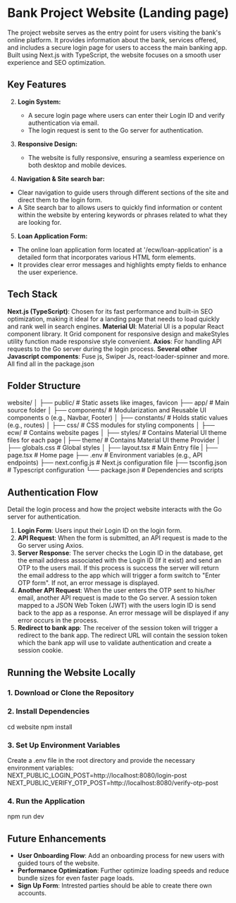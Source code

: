 # Bank Project Website (Landing page)

The project website serves as the entry point for users visiting the bank's online platform. It provides information about the bank, services offered, and includes a secure login page for users to access the main banking app. Built using Next.js with TypeScript, the website focuses on a smooth user experience and SEO optimization.




## Key Features

2. **Login System:**
   - A secure login page where users can enter their Login ID and verify authentication via email.
   - The login request is sent to the Go server for authentication.

3. **Responsive Design:**
    - The website is fully responsive, ensuring a seamless experience on both desktop and mobile devices.

4. **Navigation & Site search bar:**
 - Clear navigation to guide users through different sections of the site and direct them to the login form.
 - A Site search bar to allows users to quickly find information or content within the website by entering keywords or phrases related to what they are looking for.

5. **Loan Application Form:**
- The online loan application form located at '/ecw/loan-application' is a detailed form that incorporates various HTML form elements.
- It provides clear error messages and highlights empty fields to enhance the user experience.




## Tech Stack

**Next.js (TypeScript)**: Chosen for its fast performance and built-in SEO optimization, making it ideal for a landing page that needs to load quickly and rank well in search engines.
**Material UI**: Material UI is a popular React component library. It Grid component for responsive design and makeStyles utility function made responsive style convenient.
**Axios**: For handling API requests to the Go server during the login process.
**Several other Javascript components**: Fuse js, Swiper Js, react-loader-spinner and more. All find all in the package.json




## Folder Structure

website/
│
├── public/                  # Static assets like images, favicon
├── app/                     # Main source folder
│   ├── components/          # Modularization and Reusable UI components o (e.g., Navbar, Footer)
│   ├── constants/           # Holds static values (e.g., routes)
│   ├── css/                 # CSS modules for styling components
│   ├── ecw/                 # Contains website pages
│   ├── styles/              # Contains Material UI theme files for each page
|   ├── theme/               # Contains Material UI theme Provider
│   ├── globals.css          # Global styles
│   ├── layout.tsx           # Main Entry file
|   ├── page.tsx             # Home page
├── .env                     # Environment variables (e.g., API endpoints)
├── next.config.js           # Next.js configuration file
├── tsconfig.json            # Typescript configuration
└── package.json             # Dependencies and scripts




## Authentication Flow

Detail the login process and how the project website interacts with the Go server for authentication.

1. **Login Form**: Users input their Login ID on the login form.
2. **API Request**: When the form is submitted, an API request is made to the Go server using Axios.
3. **Server Response**: The server checks the Login ID in the database, get the email address associated with the Login ID (If it exist) and send an OTP to the users mail. If this process is success the server will return the email address to the app which will trigger a form switch to "Enter OTP form". If not, an error message is displayed.
4. **Another API Request**: When the user enters the OTP sent to his/her email, another API request is made to the Go server. A session token mapped to a JSON Web Token (JWT) with the users login ID is send back to the app as a response. An error message will be displayed if any error occurs in the process.
5. **Redirect to bank app**: The receiver of the session token will trigger a redirect to the bank app. The redirect URL will contain the session token which the bank app will use to validate authentication and create a session cookie.




## Running the Website Locally

### 1. Download or Clone the Repository

### 2. Install Dependencies
cd website
npm install

### 3. Set Up Environment Variables
Create a .env file in the root directory and provide the necessary environment variables:
NEXT_PUBLIC_LOGIN_POST=http://localhost:8080/login-post
NEXT_PUBLIC_VERIFY_OTP_POST=http://localhost:8080/verify-otp-post

### 4. Run the Application
npm run dev




## Future Enhancements

- **User Onboarding Flow**: Add an onboarding process for new users with guided tours of the website.
- **Performance Optimization**: Further optimize loading speeds and reduce bundle sizes for even faster page loads.
- **Sign Up Form**: Intrested parties should be able to create there own accounts.